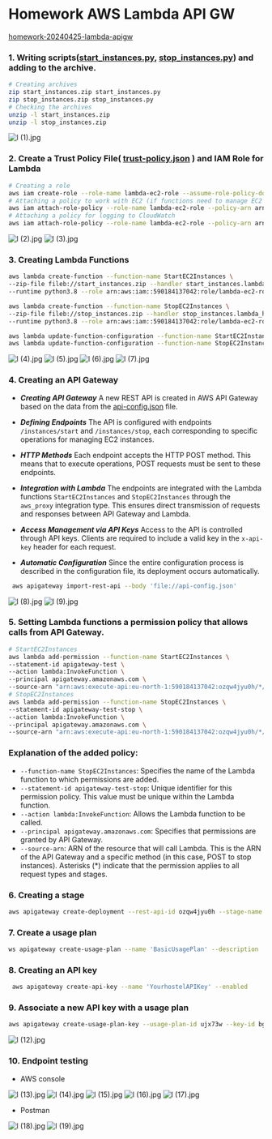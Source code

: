 # Homework AWS Lambda API GW

[homework-20240425-lambda-apigw](https://gitlab.com/dan-it/groups/devops2/homework/-/blob/main/homework-20240425-lambda-apigw.md)

### 1. Writing scripts([start_instances.py](https://github.com/yourhostel/hw_devops/blob/main/module_3/homework-lambda-apigw/start_instances.py), [stop_instances.py](https://github.com/yourhostel/hw_devops/blob/main/module_3/homework-lambda-apigw/stop_instances.py)) and adding to the archive.
```bash
# Creating archives
zip start_instances.zip start_instances.py
zip stop_instances.zip stop_instances.py
# Checking the archives
unzip -l start_instances.zip
unzip -l stop_instances.zip
```
![l (1).jpg](screenshots%2Fl%20%281%29.jpg)

### 2. Create a Trust Policy File( [trust-policy.json](https://github.com/yourhostel/hw_devops/blob/main/module_3/homework-lambda-apigw/trust-policy.json) ) and IAM Role for Lambda

```bash
# Creating a role
aws iam create-role --role-name lambda-ec2-role --assume-role-policy-document file://trust-policy.json
# Attaching a policy to work with EC2 (if functions need to manage EC2 instances)
aws iam attach-role-policy --role-name lambda-ec2-role --policy-arn arn:aws:iam::aws:policy/AmazonEC2FullAccess
# Attaching a policy for logging to CloudWatch
aws iam attach-role-policy --role-name lambda-ec2-role --policy-arn arn:aws:iam::aws:policy/service-role/AWSLambdaBasicExecutionRole
```

![l (2).jpg](screenshots%2Fl%20%282%29.jpg)
![l (3).jpg](screenshots%2Fl%20%283%29.jpg)

### 3. Creating Lambda Functions
```bash
aws lambda create-function --function-name StartEC2Instances \
--zip-file fileb://start_instances.zip --handler start_instances.lambda_handler \
--runtime python3.8 --role arn:aws:iam::590184137042:role/lambda-ec2-role

aws lambda create-function --function-name StopEC2Instances \
--zip-file fileb://stop_instances.zip --handler stop_instances.lambda_handler \
--runtime python3.8 --role arn:aws:iam::590184137042:role/lambda-ec2-role

aws lambda update-function-configuration --function-name StartEC2Instances --timeout 30
aws lambda update-function-configuration --function-name StopEC2Instances --timeout 30
```

![l (4).jpg](screenshots%2Fl%20%284%29.jpg)
![l (5).jpg](screenshots%2Fl%20%285%29.jpg)
![l (6).jpg](screenshots%2Fl%20%286%29.jpg)
![l (7).jpg](screenshots%2Fl%20%287%29.jpg)

### 4. Creating an API Gateway 

- ***Creating API Gateway***
A new REST API is created in AWS API Gateway based on the data from the [api-config.json](https://github.com/yourhostel/hw_devops/blob/main/module_3/homework-lambda-apigw/api-config.json) file.

- ***Defining Endpoints***
The API is configured with endpoints `/instances/start` and `/instances/stop`, each corresponding to specific operations for managing EC2 instances.

- ***HTTP Methods***
Each endpoint accepts the HTTP POST method. This means that to execute operations, POST requests must be sent to these endpoints.

- ***Integration with Lambda***
The endpoints are integrated with the Lambda functions `StartEC2Instances` and `StopEC2Instances` through the `aws_proxy` integration type. This ensures direct transmission of requests and responses between API Gateway and Lambda.

- ***Access Management via API Keys***
Access to the API is controlled through API keys. Clients are required to include a valid key in the `x-api-key` header for each request.

- ***Automatic Configuration***
Since the entire configuration process is described in the configuration file, its deployment occurs automatically.


```bash
 aws apigateway import-rest-api --body 'file://api-config.json'
```

![l (8).jpg](screenshots%2Fl%20%288%29.jpg)
![l (9).jpg](screenshots%2Fl%20%289%29.jpg)

### 5. Setting Lambda functions a permission policy that allows calls from API Gateway.

```bash
# StartEC2Instances
aws lambda add-permission --function-name StartEC2Instances \
--statement-id apigateway-test \
--action lambda:InvokeFunction \
--principal apigateway.amazonaws.com \
--source-arn "arn:aws:execute-api:eu-north-1:590184137042:ozqw4jyu0h/*/POST/instances/start"
# StopEC2Instances
aws lambda add-permission --function-name StopEC2Instances \
--statement-id apigateway-test-stop \
--action lambda:InvokeFunction \
--principal apigateway.amazonaws.com \
--source-arn "arn:aws:execute-api:eu-north-1:590184137042:ozqw4jyu0h/*/POST/instances/stop"
```

### Explanation of the added policy:
- `--function-name StopEC2Instances`: Specifies the name of the Lambda function to which permissions are added.
- `--statement-id apigateway-test-stop`: Unique identifier for this permission policy. This value must be unique within the Lambda function.
- `--action lambda:InvokeFunction`: Allows the Lambda function to be called.
- `--principal apigateway.amazonaws.com`: Specifies that permissions are granted by API Gateway.
- `--source-arn`: ARN of the resource that will call Lambda. This is the ARN of the API Gateway and a specific method (in this case, POST to stop instances). Asterisks (*) indicate that the permission applies to all request types and stages.

### 6. Creating a stage

```bash
aws apigateway create-deployment --rest-api-id ozqw4jyu0h --stage-name test --description 'Test stage for API'
```
### 7. Create a usage plan
```bash
ws apigateway create-usage-plan --name 'BasicUsagePlan' --description 'Basic usage plan for testing' --api-stages apiId=ozqw4jyu0h,stage=test
```

### 8. Creating an API key

```bash
 aws apigateway create-api-key --name 'YourhostelAPIKey' --enabled
```

### 9. Associate a new API key with a usage plan
```bash
aws apigateway create-usage-plan-key --usage-plan-id ujx73w --key-id bggc7734fk --key-type API_KEY
```

![l (12).jpg](screenshots%2Fl%20%2812%29.jpg)

### 10. Endpoint testing
- AWS console

![l (13).jpg](screenshots%2Fl%20%2813%29.jpg)
![l (14).jpg](screenshots%2Fl%20%2814%29.jpg)
![l (15).jpg](screenshots%2Fl%20%2815%29.jpg)
![l (16).jpg](screenshots%2Fl%20%2816%29.jpg)
![l (17).jpg](screenshots%2Fl%20%2817%29.jpg)

- Postman

![l (18).jpg](screenshots%2Fl%20%2818%29.jpg)
![l (19).jpg](screenshots%2Fl%20%2819%29.jpg)
